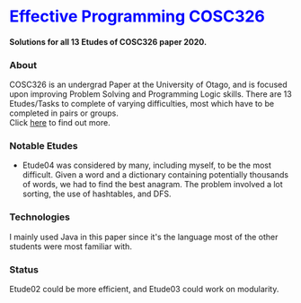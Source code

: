 # <span style="color:blue">Effective Programming COSC326</span>
#### Solutions for all 13 Etudes of COSC326 paper 2020.
### About
COSC326 is an undergrad Paper at the University of Otago, and is focused upon improving Problem Solving 
and Programming Logic skills. There are 13 Etudes/Tasks to complete of varying difficulties, most which 
have to be completed in pairs or groups.  
Click [here](https://www.otago.ac.nz/courses/papers/index.html?papercode=COSC326#2020) to find out more.
### Notable Etudes
* Etude04 was considered by many, including myself, to be the most difficult. 
Given a word and a dictionary containing potentially thousands of words, we had to find the best anagram.
The problem involved a lot sorting, the use of hashtables, and DFS.
### Technologies
I mainly used Java in this paper since it's the language most of the other students were most familiar with.  
### Status
Etude02 could be more efficient, and Etude03 could work on modularity.
